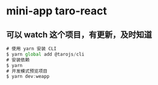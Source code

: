 # mini-app taro-react 

## 可以 watch 这个项目，有更新，及时知道




```js
# 使用 yarn 安装 CLI
$ yarn global add @tarojs/cli
# 安装依赖
$ yarn 
# 开发模式预览项目
$ yarn dev:weapp
```
